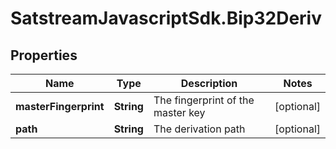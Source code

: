 # SatstreamJavascriptSdk.Bip32Deriv

## Properties
Name | Type | Description | Notes
------------ | ------------- | ------------- | -------------
**masterFingerprint** | **String** | The fingerprint of the master key | [optional] 
**path** | **String** | The derivation path | [optional] 

